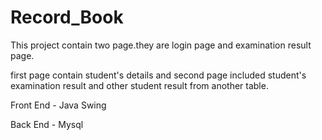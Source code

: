 # Record_Book


This project contain two page.they are login page and examination result page.


first page contain student's details and second page included student's examination result and other student result from another table.







Front End - Java Swing 


Back End - Mysql 



